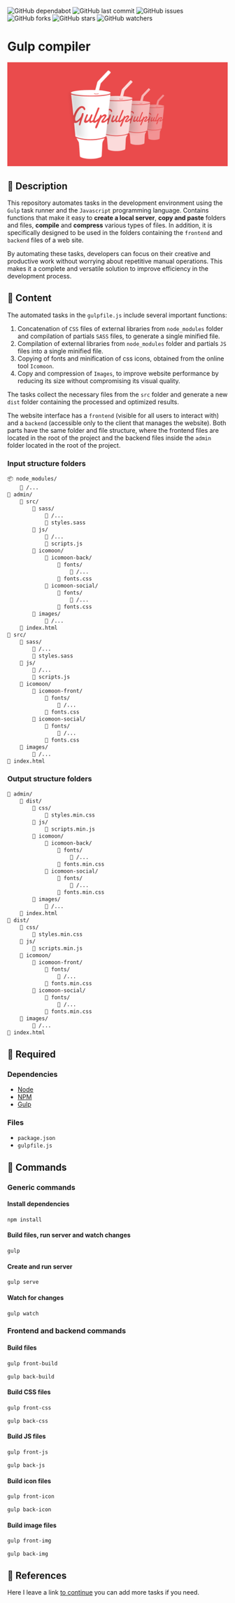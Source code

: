 ![GitHub dependabot](https://img.shields.io/badge/dependabot-enabled-025e8c?logo=Dependabot)
![GitHub last commit](https://img.shields.io/github/last-commit/beatrizsmerino/gulp-compiler)
![GitHub issues](https://img.shields.io/github/issues/beatrizsmerino/gulp-compiler)
![GitHub forks](https://img.shields.io/github/forks/beatrizsmerino/gulp-compiler)
![GitHub stars](https://img.shields.io/github/stars/beatrizsmerino/gulp-compiler)
![GitHub watchers](https://img.shields.io/github/watchers/beatrizsmerino/gulp-compiler)

# Gulp compiler

![Image of Gulp Compiler](README/images/gulp-logo.png)

## 🎯 Description

This repository automates tasks in the development environment using the `Gulp` task runner and the `Javascript` programming language. Contains functions that make it easy to **create a local server**, **copy and paste** folders and files, **compile** and **compress** various types of files. In addition, it is specifically designed to be used in the folders containing the `frontend` and `backend` files of a web site.

By automating these tasks, developers can focus on their creative and productive work without worrying about repetitive manual operations. This makes it a complete and versatile solution to improve efficiency in the development process.

## 🧩 Content

The automated tasks in the `gulpfile.js` include several important functions:

1. Concatenation of `CSS` files of external libraries from `node_modules` folder and compilation of partials `SASS` files, to generate a single minified file.
2. Compilation of external libraries from `node_modules` folder and partials `JS` files into a single minified file.
3. Copying of fonts and minification of css icons, obtained from the online tool `Icomoon`.
4. Copy and compression of `Images`, to improve website performance by reducing its size without compromising its visual quality.

The tasks collect the necessary files from the `src` folder and generate a new `dist` folder containing the processed and optimized results.

The website interface has a `frontend` (visible for all users to interact with) and a `backend` (accessible only to the client that manages the website). Both parts have the same folder and file structure, where the frontend files are located in the root of the project and the backend files inside the `admin` folder located in the root of the project.

### Input structure folders

```shell
📦 node_modules/
    📂 /...
📁 admin/
    📁 src/
        📁 sass/
            📂 /...
            📄 styles.sass
        📁 js/
            📂 /...
            📄 scripts.js
        📁 icomoon/
            📁 icomoon-back/
                📁 fonts/
                    📂 /...
                📄 fonts.css
            📁 icomoon-social/
                📁 fonts/
                    📂 /...
                📄 fonts.css
        📁 images/
            📂 /...
    📄 index.html
📁 src/
    📁 sass/
        📂 /...
        📄 styles.sass
    📁 js/
        📂 /...
        📄 scripts.js
    📁 icomoon/
        📁 icomoon-front/
            📁 fonts/
                📂 /...
            📄 fonts.css
        📁 icomoon-social/
            📁 fonts/
                📂 /...
            📄 fonts.css
    📁 images/
        📂 /...
📄 index.html
```

### Output structure folders

```shell
📁 admin/
    📁 dist/
        📁 css/
            📄 styles.min.css
        📁 js/
            📄 scripts.min.js
        📁 icomoon/
            📁 icomoon-back/
                📁 fonts/
                    📂 /...
                📄 fonts.min.css
            📁 icomoon-social/
                📁 fonts/
                    📂 /...
                📄 fonts.min.css
        📁 images/
            📂 /...
    📄 index.html
📁 dist/
    📁 css/
        📄 styles.min.css
    📁 js/
        📄 scripts.min.js
    📁 icomoon/
        📁 icomoon-front/
            📁 fonts/
                📂 /...
            📄 fonts.min.css
        📁 icomoon-social/
            📁 fonts/
                📂 /...
            📄 fonts.min.css
    📁 images/
        📂 /...
📄 index.html
```

## 🔑 Required

### Dependencies

- [Node](https://nodejs.org/es/)
- [NPM](https://docs.npmjs.com/)
- [Gulp](https://gulpjs.com/)

### Files

- `package.json`
- `gulpfile.js`

## 🚀 Commands

### Generic commands

#### Install dependencies

```shell
npm install
```

#### Build files, run server and watch changes

```shell
gulp
```

#### Create and run server

```shell
gulp serve
```

#### Watch for changes

```shell
gulp watch
```

### Frontend and backend commands

#### Build files

```shell
gulp front-build
```

```shell
gulp back-build
```

#### Build CSS files

```shell
gulp front-css
```

```shell
gulp back-css
```

#### Build JS files

```shell
gulp front-js
```

```shell
gulp back-js
```

#### Build icon files

```shell
gulp front-icon
```

```shell
gulp back-icon
```

#### Build image files

```shell
gulp front-img
```

```shell
gulp back-img
```

## 🔗 References

Here I leave a link [to continue](https://gulpjs.com/docs/en/getting-started/quick-start) you can add more tasks if you need.
